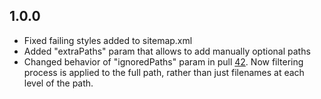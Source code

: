 
## 1.0.0

- Fixed failing styles added to sitemap.xml
- Added "extraPaths" param that allows to add manually optional paths
- Changed behavior of "ignoredPaths" param in pull [42](https://github.com/IlusionDev/nextjs-sitemap-generator/pull/42#issue-405401454). Now filtering process is applied to the full path, rather than just filenames at each level of the path.
